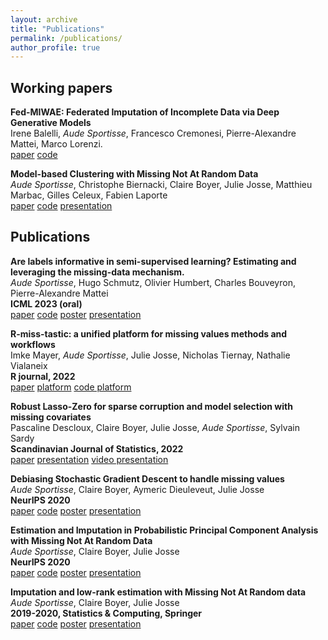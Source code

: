 ```yaml
---
layout: archive
title: "Publications"
permalink: /publications/
author_profile: true
---
```


## Working papers

**Fed-MIWAE: Federated Imputation of Incomplete Data via Deep Generative Models**  
Irene Balelli, *Aude Sportisse*, Francesco Cremonesi, Pierre-Alexandre Mattei, Marco Lorenzi.  
[paper](https://arxiv.org/abs/2304.08054)
[code](https://github.com/AudeSportisse/fedbiomed)

**Model-based Clustering with Missing Not At Random Data**  
*Aude Sportisse*, Christophe Biernacki, Claire Boyer, Julie Josse, Matthieu Marbac, Gilles Celeux, Fabien Laporte  
[paper](https://arxiv.org/abs/2304.08054)
[code](https://github.com/AudeSportisse/Clustering-MNAR)
[presentation](files/Slides_Maasai_seminar_Clustering)


## Publications

**Are labels informative in semi-supervised learning? Estimating and leveraging the missing-data mechanism.**   
*Aude Sportisse*, Hugo Schmutz, Olivier Humbert, Charles Bouveyron, Pierre-Alexandre Mattei  
**ICML 2023 (oral)**  
[paper](https://arxiv.org/abs/2302.07540)
[code](https://github.com/AudeSportisse/SSL_MNAR)
[poster]()
[presentation](files/Slides_Firenze.pdf)

**R-miss-tastic: a unified platform for missing values methods and workflows**  
Imke Mayer, *Aude Sportisse*, Julie Josse, Nicholas Tiernay, Nathalie Vialaneix  
**R journal, 2022**  
[paper](https://arxiv.org/abs/1908.04822)
[platform](https://rmisstastic.netlify.app/)
[code platform](https://github.com/AudeSportisse/website)

**Robust Lasso-Zero for sparse corruption and model selection with missing covariates**  
Pascaline Descloux, Claire Boyer, Julie Josse, *Aude Sportisse*, Sylvain Sardy   
**Scandinavian Journal of Statistics, 2022**  
[paper](https://arxiv.org/abs/2005.05628)
[presentation](files/Lass0_Sportisse.pdf)
[video presentation](https://www.youtube.com/watch?v=sPt-JhmNZtU) 

**Debiasing Stochastic Gradient Descent to handle missing values**   
*Aude Sportisse*, Claire Boyer, Aymeric Dieuleveut, Julie Josse  
**NeurIPS 2020**  
[paper](https://arxiv.org/abs/2002.09338)
[code](https://github.com/AudeSportisse/SGD-NA)
[poster]()
[presentation](files/SGD_UTC.pdf) 

**Estimation and Imputation in Probabilistic Principal Component Analysis with Missing Not At Random Data**  
*Aude Sportisse*, Claire Boyer, Julie Josse  
**NeurIPS 2020**    
[paper](https://arxiv.org/abs/1906.02493)
[code](https://github.com/AudeSportisse/PPCA_MNAR)
[poster]()
[presentation](files/PPCA_MNAR_2020.pdf)

**Imputation and low-rank estimation with Missing Not At Random data**   
*Aude Sportisse*, Claire Boyer, Julie Josse  
**2019-2020, Statistics & Computing, Springer**   
[paper](https://arxiv.org/abs/1812.11409)
[code](https://github.com/AudeSportisse/stat)
[poster]()
[presentation](files/Dagstat2019_Sportisse.pdf)
